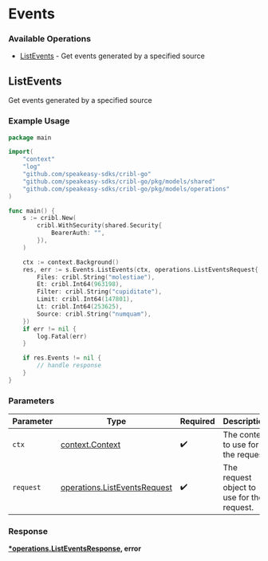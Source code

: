# Events

### Available Operations

* [ListEvents](#listevents) - Get events generated by a specified source

## ListEvents

Get events generated by a specified source

### Example Usage

```go
package main

import(
	"context"
	"log"
	"github.com/speakeasy-sdks/cribl-go"
	"github.com/speakeasy-sdks/cribl-go/pkg/models/shared"
	"github.com/speakeasy-sdks/cribl-go/pkg/models/operations"
)

func main() {
    s := cribl.New(
        cribl.WithSecurity(shared.Security{
            BearerAuth: "",
        }),
    )

    ctx := context.Background()
    res, err := s.Events.ListEvents(ctx, operations.ListEventsRequest{
        Files: cribl.String("molestiae"),
        Et: cribl.Int64(963198),
        Filter: cribl.String("cupiditate"),
        Limit: cribl.Int64(147801),
        Lt: cribl.Int64(253625),
        Source: cribl.String("numquam"),
    })
    if err != nil {
        log.Fatal(err)
    }

    if res.Events != nil {
        // handle response
    }
}
```

### Parameters

| Parameter                                                                    | Type                                                                         | Required                                                                     | Description                                                                  |
| ---------------------------------------------------------------------------- | ---------------------------------------------------------------------------- | ---------------------------------------------------------------------------- | ---------------------------------------------------------------------------- |
| `ctx`                                                                        | [context.Context](https://pkg.go.dev/context#Context)                        | :heavy_check_mark:                                                           | The context to use for the request.                                          |
| `request`                                                                    | [operations.ListEventsRequest](../../models/operations/listeventsrequest.md) | :heavy_check_mark:                                                           | The request object to use for the request.                                   |


### Response

**[*operations.ListEventsResponse](../../models/operations/listeventsresponse.md), error**

